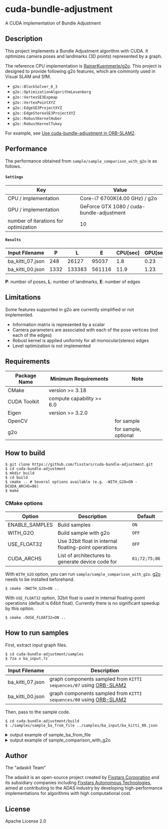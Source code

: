 # cuda-bundle-adjustment
A CUDA implementation of Bundle Adjustment

## Description
This project implements a Bundle Adjustment algorithm with CUDA.
It optimizes camera poses and landmarks (3D points) represented by a graph.

The reference CPU implementation is [RainerKuemmerle/g2o](https://github.com/RainerKuemmerle/g2o).
This project is designed to provide following g2o features, which are commonly used in Visual SLAM and SfM.

- `g2o::BlockSolver_6_3`
- `g2o::OptimizationAlgorithmLevenberg`
- `g2o::VertexSE3Expmap`
- `g2o::VertexPointXYZ`
- `g2o::EdgeSE3ProjectXYZ`
- `g2o::EdgeStereoSE3ProjectXYZ`
- `g2o::RobustKernelHuber`
- `g2o::RobustKernelTukey`

For example, see [Use cuda-bundle-adjustment in ORB-SLAM2](https://github.com/fixstars/cuda-bundle-adjustment/wiki/Use-cuda-bundle-adjustment-in-ORB-SLAM2).

## Performance

The performance obtained from `sample/sample_comparison_with_g2o` is as follows.

#### `Settings`

Key|Value
---|---
CPU / implementation|Core-i7 6700K(4.00 GHz) / g2o
GPU / implementation|GeForce GTX 1080 / cuda-bundle-adjustment
number of iterations for optimization|10

#### `Results`
Input Filename|P|L|E|CPU[sec]|GPU[sec]
---|---|---|---|---|---
ba_kitti_07.json|248|26127|95037|1.8|0.23
ba_kitti_00.json|1332|133383|561116|11.9|1.23

**P**: number of poses, **L**: number of landmarks, **E**: number of edges

## Limitations
Some features supported in g2o are currently simplified or not implemented.

- Information matrix is represented by a scalar
- Camera parameters are associated with each of the pose vertices (not each of the edges)
- Robust kernel is applied uniformly for all monocular(stereo) edges
- Level optimization is not implemented

## Requirements
|Package Name|Minimum Requirements|Note|
|---|---|---|
|CMake|version >= 3.18||
|CUDA Toolkit|compute capability >= 6.0|
|Eigen|version >= 3.2.0||
|OpenCV||for sample|
|g2o||for sample, optional|

## How to build
```
$ git clone https://github.com/fixstars/cuda-bundle-adjustment.git
$ cd cuda-bundle-adjustment
$ mkdir build
$ cd build
$ cmake .. # Several options available (e.g. -WITH_G2O=ON -DCUDA_ARCHS=86)
$ make
```

### CMake options
|Option|Description|Default|
|---|---|---|
|ENABLE_SAMPLES|Build samples|`ON`|
|WITH_G2O|Build sample with g2o|`OFF`|
|USE_FLOAT32|Use 32bit float in internal floating-point operations|`OFF`|
|CUDA_ARCHS|List of architectures to generate device code for|`61;72;75;86`|

With `WITH_G2O` option, you can run `sample/sample_comparison_with_g2o`.
[g2o](https://github.com/RainerKuemmerle/g2o) needs to be installed beforehand.

```
$ cmake -DWITH_G2O=ON ..
```

With `USE_FLOAT32` option, 32bit float is used in internal floating-point operations (default is 64bit float).
Currently there is no significant speedup by this option.

```
$ cmake -DUSE_FLOAT32=ON ..
```

## How to run samples

First, extract input graph files.

```
$ cd cuda-bundle-adjustment/samples
$ 7za x ba_input.7z
```

Input Filename|Description
---|---
ba_kitti_07.json|graph components sampled from `KITTI sequences/07` using [ORB-SLAM2](https://github.com/raulmur/ORB_SLAM2)
ba_kitti_00.json|graph components sampled from `KITTI sequences/00` using [ORB-SLAM2](https://github.com/raulmur/ORB_SLAM2)

Then, pass to the sample code.

```
$ cd cuda-bundle-adjustment/build
$ ./samples/sample_ba_from_file ../samples/ba_input/ba_kitti_00.json
```

<details>
<summary>output example of sample_ba_from_file</summary>

```
$ ./samples/sample_ba_from_file ../samples/ba_input/ba_kitti_00.json

Reading Graph... Done.

=== Graph size :
num poses      : 1322
num landmarks  : 133383
num edges      : 561116

Running BA... Done.

=== Processing time :
BA total : 1.22[sec]

0: Initialize Optimizer        :     67.9[msec]
1: Build Structure             :     69.1[msec]
2: Compute Error               :     11.0[msec]
3: Build System                :     50.4[msec]
4: Schur Complement            :    106.2[msec]
5: Symbolic Decomposition      :    353.8[msec]
6: Numerical Decomposition     :    554.5[msec]
7: Update Solution             :      1.2[msec]

=== Objective function value :
iter:  1, chi2: 334210.0
iter:  2, chi2: 331822.8
iter:  3, chi2: 329700.4
iter:  4, chi2: 327743.4
iter:  5, chi2: 326123.2
iter:  6, chi2: 324876.6
iter:  7, chi2: 323698.5
iter:  8, chi2: 322572.7
iter:  9, chi2: 321410.3
iter: 10, chi2: 320086.4
```
</details>

<details>
<summary>output example of sample_comparison_with_g2o</summary>

```
$ ./samples/sample_comparison_with_g2o ../samples/ba_input/ba_kitti_00.json

Reading Graph... Done.

=== Graph size :
num poses      : 1322
num landmarks  : 133383
num edges      : 561116

Running BA with CPU... Done.

Running BA with GPU... Done.

=== Processing time :
CPU :   11.93 [sec]
GPU :    1.23 [sec]

=== Objective function value :
 iteration|  chi2 CPU|  chi2 GPU
         1|  334210.0|  334210.0
         2|  331822.8|  331822.8
         3|  329700.4|  329700.4
         4|  327743.4|  327743.4
         5|  326123.2|  326123.2
         6|  324876.6|  324876.6
         7|  323698.5|  323698.5
         8|  322572.7|  322572.7
         9|  321410.3|  321410.3
        10|  320086.4|  320086.4

=== RMSE between CPU estimates and GPU estimates :
Rotation    : 7.63e-16
Translation : 4.50e-13
Landmark    : 4.50e-13
```
</details>

## Author
The "adaskit Team"  

The adaskit is an open-source project created by [Fixstars Corporation](https://www.fixstars.com/) and its subsidiary companies including [Fixstars Autonomous Technologies](https://at.fixstars.com/), aimed at contributing to the ADAS industry by developing high-performance implementations for algorithms with high computational cost.

## License
Apache License 2.0
